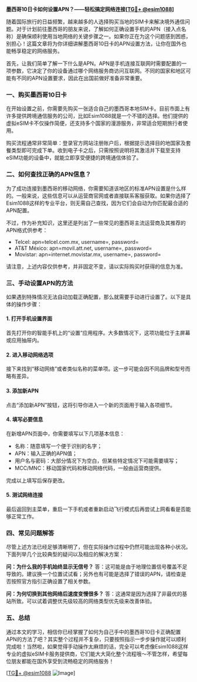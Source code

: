 **墨西哥10日卡如何设置APN？——轻松搞定网络连接[[TG💪+ @esim1088](https://t.me/s/esim1088)]**

随着国际旅行的日益频繁，越来越多的人选择购买当地的SIM卡来解决境外通信问题。对于计划前往墨西哥的朋友来说，了解如何正确设置手机的APN（接入点名称）是确保顺利使用当地网络的关键步骤之一。如果你正在为这个问题感到困惑，别担心！这篇文章将为你详细讲解墨西哥10日卡的APN设置方法，让你在国外也能畅享稳定的网络服务。

首先，让我们简单了解一下什么是APN。APN是手机连接互联网时需要配置的一项参数，它决定了你的设备通过哪个网络服务商访问互联网。不同的国家和地区可能有不同的APN设置要求，因此在出国前做好准备非常重要。

### 一、购买墨西哥10日卡

在开始设置之前，你需要先购买一张适合自己的墨西哥本地SIM卡。目前市面上有许多提供跨境通信服务的公司，比如Esim1088就是一个不错的选择。他们提供的虚拟eSIM卡不仅操作简便，还支持多个国家的漫游服务，非常适合短期旅行者使用。

购买流程通常非常简单：登录官方网站注册账户后，根据提示选择目的地国家及套餐类型即可完成下单。收到电子卡之后，只需按照说明将其激活并下载至支持eSIM功能的设备中，就能立即享受便捷的跨境通信体验了。

### 二、如何查找正确的APN信息？

为了成功连接到墨西哥的移动网络，你需要知道该地区的标准APN设置是什么样的。一般来说，这些信息可以从运营商官网或者直接联系客服获取。如果你选择了Esim1088这样的专业平台，则无需自己查找，因为它们会自动为你匹配最合适的APN配置。

不过，作为补充知识，这里还是列出了一些常见的墨西哥主流运营商及其推荐的APN格式供参考：
- Telcel: apn=telcel.com.mx, username=, password=
- AT&T México: apn=movil.att.net, username=, password=
- Movistar: apn=internet.movistar.mx, username=, password=

请注意，上述内容仅供参考，并非固定不变，请以实际购买时获得的信息为准。

### 三、手动设置APN的方法

如果遇到特殊情况无法自动加载正确配置，那么就需要手动进行设置了。以下是具体的操作步骤：

#### 1. 打开手机设置界面
首先打开你的智能手机上的“设置”应用程序。大多数情况下，这项功能位于主屏幕或应用抽屉内。

#### 2. 进入移动网络选项
接下来找到“移动网络”或者类似名称的菜单项。这一步可能会因不同品牌和型号而略有差异。

#### 3. 添加新APN
点击“添加新APN”按钮，这将引导你进入一个新的页面用于输入各项细节。

#### 4. 填写必要信息
在新增APN页面中，你需要填写以下几项基本信息：
- 名称：随意填写一个便于识别的名字；
- APN：输入正确的APN值；
- 用户名与密码：大部分情况下为空白，但某些特定情况下可能需要填写；
- MCC/MNC：移动国家代码和移动网络代码，一般由运营商提供。

完成以上填写后保存更改。

#### 5. 测试网络连接
最后返回到主菜单，重启一下手机或者重新启动飞行模式后再尝试上网看看是否能够正常工作。

### 四、常见问题解答

尽管上述方法已经足够清晰明了，但在实际操作过程中仍然可能出现各种小状况。下面列举几个比较典型的疑问以及相应的解决方案：

**问：为什么我的手机始终显示无信号？**
答：这可能是由于地理位置信号覆盖不足导致的。建议换一个位置试试看；另外也有可能是选择了错误的APN，请检查是否按照官方指引正确设置了相关参数。

**问：为何切换到其他网络后速度变慢很多？**
答：这通常是因为选择了非最优的基站所致。可以试着调整优先级较高的网络类型优先级来改善体验。

### 五、总结

通过本文的学习，相信你已经掌握了如何为自己手中的墨西哥10日卡正确配置APN的方法了吧？其实整个过程并不复杂，只要按照指示一步步操作就可以顺利完成啦！当然啦，如果觉得手动操作太麻烦的话，完全可以考虑像Esim1088这样专业的虚拟eSIM卡服务提供商，它们能大大简化整个流程哦～不管怎样，希望每位朋友都能在国外享受到流畅稳定的网络服务！

[[TG💪+ @esim1088](https://t.me/s/esim1088) ![Image](https://i.postimg.cc/4NQfJmqS/Snipaste-2025-05-13-00-14-12.png)]